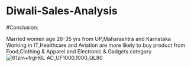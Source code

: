 # Diwali-Sales-Analysis
#Conclusion:

Married women age 26-35 yrs from UP,Maharashtra and Karnataka Working in IT,Healthcare and Aviation are more likely to buy product from Food,Clothing & Apparel and Electronic & Gadgets category
![61zm+frgH6L _AC_UF1000,1000_QL80_](https://github.com/Gauravyelane/Diwali-Sales-Analysis/assets/152688347/0db9c93c-ff72-4e3f-94a0-aab2d89289c4)
